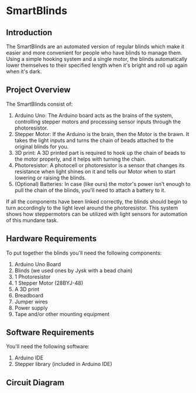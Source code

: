 # SmartBlinds
## Introduction
The SmartBlinds are an automated version of regular blinds which make it easier and more convenient for people who have blinds to manage them. Using a simple hooking system and a single motor, the blinds automatically lower themselves to their specified length when it's bright and roll up again when it's dark.

## Project Overview
The SmartBlinds consist of:
 1. Arduino Uno: The Arduino board acts as the brains of the system, controlling stepper motors and processing sensor inputs through the photoresistor.
 2. Stepper Motor: If the Arduino is the brain, then the Motor is the brawn. It takes the light inputs and turns the chain of beads attached to the original blinds for you.
 3. 3D print: A 3D printed part is required to hook up the chain of beads to the motor properly, and it helps with turning the chain.
 4. Photoresistor: A photocell or photoresistor is a sensor that changes its resistance when light shines on it and tells our Motor when to start lowering or raising the blinds.
 5. (Optional) Batteries: In case (like ours) the motor's power isn't enough to pull the chain of the blinds, you'll need to attach a battery to it.

If all the components have been linked correctly, the blinds should begin to turn accordingly to the light level around the photoresistor. This system shows how steppermotors can be utilized with light sensors for automation of this mundane task.

## Hardware Requirements
To put together the blinds you'll need the following components:
 1. Arduino Uno Board
 2. Blinds (we used ones by Jysk with a bead chain)
 3. 1 Photoresistor
 4. 1 Stepper Motor (28BYJ-48)
 5. A 3D print
 6. Breadboard
 7. Jumper wires
 8. Power supply
 9. Tape and/or other mounting equipment

 ## Software Requirements
 You'll need the following software:
 1. Arduino IDE
 2. Stepper library (included in Arduino IDE)

## Circuit Diagram

